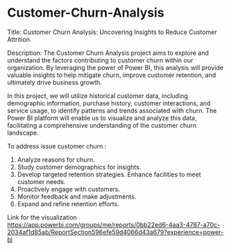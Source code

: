 # Customer-Churn-Analysis
Title: Customer Churn Analysis: Uncovering Insights to Reduce Customer Attrition

Description:
The Customer Churn Analysis project aims to explore and understand the factors contributing to customer churn within our organization. By leveraging the power of Power BI, this analysis will provide valuable insights to help mitigate churn, improve customer retention, and ultimately drive business growth.

In this project, we will utilize historical customer data, including demographic information, purchase history, customer interactions, and service usage, to identify patterns and trends associated with churn. The Power BI platform will enable us to visualize and analyze this data, facilitating a comprehensive understanding of the customer churn landscape.

   To address issue customer churn :
1) Analyze reasons for churn.
2) Study customer demographics for insights.
3) Develop targeted retention strategies.
   Enhance facilities to meet customer needs.
4) Proactively engage with customers.
5) Monitor feedback and make adjustments.
6) Expand and refine retention efforts.

Link for the visualization 
https://app.powerbi.com/groups/me/reports/0bb22ed6-4aa3-4787-a70c-2034af1d85ab/ReportSection596efe59d4066d43a679?experience=power-bi
